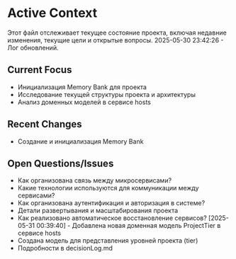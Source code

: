 # Active Context

Этот файл отслеживает текущее состояние проекта, включая недавние изменения, текущие цели и открытые вопросы.
2025-05-30 23:42:26 - Лог обновлений.

## Current Focus

* Инициализация Memory Bank для проекта
* Исследование текущей структуры проекта и архитектуры
* Анализ доменных моделей в сервисе hosts

## Recent Changes

* Создание и инициализация Memory Bank

## Open Questions/Issues

* Как организована связь между микросервисами?
* Какие технологии используются для коммуникации между сервисами?
* Как организована аутентификация и авторизация в системе?
* Детали развертывания и масштабирования проекта
* Как реализовано автоматическое восстановление сервисов?
[2025-05-31 00:39:40] - Добавлена новая доменная модель ProjectTier в сервисе hosts
* Создана модель для представления уровней проекта (tier)
* Подробности в decisionLog.md